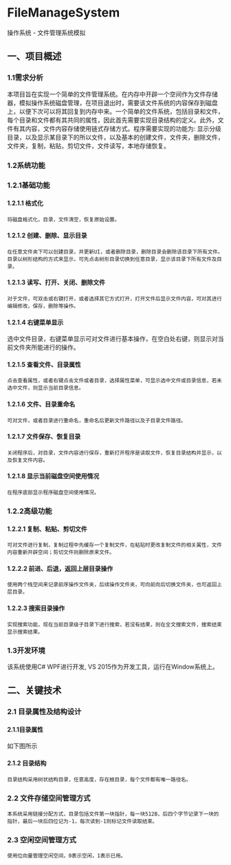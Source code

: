 # FileManageSystem
操作系统 - 文件管理系统模拟
## 一、项目概述
### 1.1需求分析
本项目旨在实现一个简单的文件管理系统。在内存中开辟一个空间作为文件存储器，模拟操作系统磁盘管理，在项目退出时，需要该文件系统的内容保存到磁盘上，以便下次可以将其回复到内存中来。一个简单的文件系统，包括目录和文件，每个目录和文件都有其共同的属性，因此首先需要实现目录结构的定义。此外，文件有其内容，文件内容存储使用链式存储方式。程序需要实现的功能为: 显示分级目录，以及显示某目录下的所以文件，以及基本的创建文件，文件夹，删除文件，文件夹，复制，粘贴，剪切文件，文件读写，本地存储恢复。

### 1.2系统功能
### 1.2.1基础功能
#### 1.2.1.1 格式化
	将磁盘格式化，目录，文件清空，恢复原始设置。
#### 1.2.1.2 创建、删除、显示目录
	在任意文件夹下可以创建目录，并更新UI，或者删除目录，删除目录会删除该目录下所有文件。目录以树形结构的方式来显示，可先点击树形目录切换到任意目录，显示该目录下所有文件及目录。
#### 1.2.1.3 读写、打开、关闭、删除文件
	对于文件，可双击或右键打开，或者选择其它方式打开，打开文件后显示文件内容，可对其进行编辑修改，保存，删除等操作。

#### 1.2.1.4 右键菜单显示
   选中文件目录，右键菜单显示可对文件进行基本操作，在空白处右键，则显示对当前文件夹所能进行的操作。
#### 1.2.1.5 查看文件、目录属性
	点击查看属性，或者右键点击文件或者目录，选择属性菜单，可显示选中文件或目录信息，若未选中文件，则显示当前目录信息。
#### 1.2.1.6 文件、目录重命名
	可对文件，或者目录进行重命名，重命名后更新文件路径以及子目录文件路径。
#### 1.2.1.7 文件保存、恢复目录
	关闭程序后，对目录，文件内容进行保存，重新打开程序是读取文件，恢复目录结构并显示，以及恢复文件内容。
#### 1.2.1.8 显示当前磁盘空间使用情况
	在程序底部显示程序磁盘空间使用情况。
### 1.2.2高级功能 
#### 1.2.2.1 复制、粘贴、剪切文件
	可对文件进行复制，复制过程中先缓存一个复制文件，在粘贴时更改复制文件的相关属性，文件内容重新开辟空间；剪切文件则删除原来文件。
#### 1.2.2.2 前进、后退，返回上层目录操作
	使用两个栈空间来记录前序操作文件夹，后续操作文件夹，可向前向后切换文件夹，也可返回上层目录。
#### 1.2.2.3 搜索目录操作
	实现搜索功能，现在当前目录级子目录下进行搜索，若没有结果，则在全文搜索文件，搜索结束显示搜索结果。
### 1.3开发环境
该系统使用C#  WPF进行开发,  VS 2015作为开发工具，运行在Window系统上。

## 二、关键技术
### 2.1 目录属性及结构设计
#### 2.1.1目录属性
如下图所示
  
#### 2.1.2 目录结构
	目录结构采用树状结构目录，任意高度，存在根目录，每个文件都有唯一路径名。
### 2.2 文件存储空间管理方式
	本系统采用链接分配方式，目录包括文件第一块指针，每一块512B，后四个字节记录下一块的指针，最后一块后四位记为-1，每次读到-1则标记文件读取结束。
### 2.3 空闲空间管理方式
	使用位向量管理空闲空间，0表示空闲，1表示已用。


